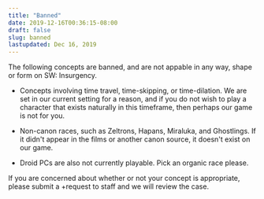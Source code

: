 ```yaml
---
title: "Banned"
date: 2019-12-16T00:36:15-08:00
draft: false
slug: banned
lastupdated: Dec 16, 2019
---
```


The following concepts are banned, and are not appable in any way, shape or form on SW: Insurgency.

* Concepts involving time travel, time-skipping, or time-dilation. We are set in our current setting for a reason, and if you do not wish to play a character that exists naturally in this timeframe, then perhaps our game is not for you.

* Non-canon races, such as Zeltrons, Hapans, Miraluka, and Ghostlings. If it didn't appear in the films or another canon source, it doesn't exist on our game.

* Droid PCs are also not currently playable. Pick an organic race please.

If you are concerned about whether or not your concept is appropriate, please submit a +request to staff and we will review the case.